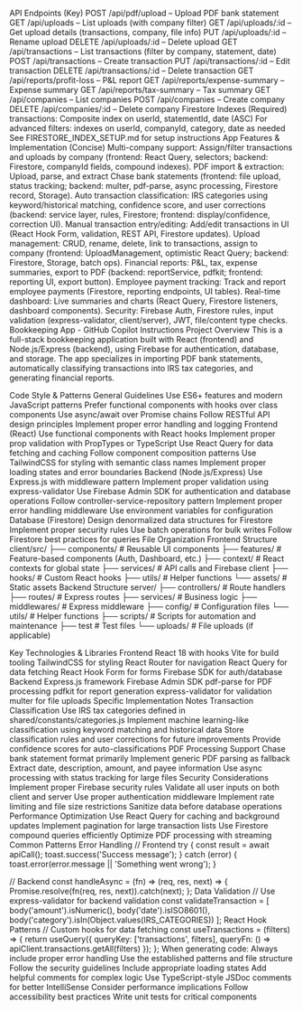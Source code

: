 API Endpoints (Key)
POST /api/pdf/upload – Upload PDF bank statement
GET /api/uploads – List uploads (with company filter)
GET /api/uploads/:id – Get upload details (transactions, company, file info)
PUT /api/uploads/:id – Rename upload
DELETE /api/uploads/:id – Delete upload
GET /api/transactions – List transactions (filter by company, statement, date)
POST /api/transactions – Create transaction
PUT /api/transactions/:id – Edit transaction
DELETE /api/transactions/:id – Delete transaction
GET /api/reports/profit-loss – P&L report
GET /api/reports/expense-summary – Expense summary
GET /api/reports/tax-summary – Tax summary
GET /api/companies – List companies
POST /api/companies – Create company
DELETE /api/companies/:id – Delete company
Firestore Indexes (Required)
transactions: Composite index on userId, statementId, date (ASC)
For advanced filters: indexes on userId, companyId, category, date as needed
See FIRESTORE_INDEX_SETUP.md for setup instructions
App Features & Implementation (Concise)
Multi-company support: Assign/filter transactions and uploads by company (frontend: React Query, selectors; backend: Firestore, companyId fields, compound indexes).
PDF import & extraction: Upload, parse, and extract Chase bank statements (frontend: file upload, status tracking; backend: multer, pdf-parse, async processing, Firestore record, Storage).
Auto transaction classification: IRS categories using keyword/historical matching, confidence score, and user corrections (backend: service layer, rules, Firestore; frontend: display/confidence, correction UI).
Manual transaction entry/editing: Add/edit transactions in UI (React Hook Form, validation, REST API, Firestore updates).
Upload management: CRUD, rename, delete, link to transactions, assign to company (frontend: UploadManagement, optimistic React Query; backend: Firestore, Storage, batch ops).
Financial reports: P&L, tax, expense summaries, export to PDF (backend: reportService, pdfkit; frontend: reporting UI, export button).
Employee payment tracking: Track and report employee payments (Firestore, reporting endpoints, UI tables).
Real-time dashboard: Live summaries and charts (React Query, Firestore listeners, dashboard components).
Security: Firebase Auth, Firestore rules, input validation (express-validator, client/server), JWT, file/content type checks.
Bookkeeping App - GitHub Copilot Instructions
Project Overview
This is a full-stack bookkeeping application built with React (frontend) and Node.js/Express (backend), using Firebase for authentication, database, and storage. The app specializes in importing PDF bank statements, automatically classifying transactions into IRS tax categories, and generating financial reports.

Code Style & Patterns
General Guidelines
Use ES6+ features and modern JavaScript patterns
Prefer functional components with hooks over class components
Use async/await over Promise chains
Follow RESTful API design principles
Implement proper error handling and logging
Frontend (React)
Use functional components with React hooks
Implement proper prop validation with PropTypes or TypeScript
Use React Query for data fetching and caching
Follow component composition patterns
Use TailwindCSS for styling with semantic class names
Implement proper loading states and error boundaries
Backend (Node.js/Express)
Use Express.js with middleware pattern
Implement proper validation using express-validator
Use Firebase Admin SDK for authentication and database operations
Follow controller-service-repository pattern
Implement proper error handling middleware
Use environment variables for configuration
Database (Firestore)
Design denormalized data structures for Firestore
Implement proper security rules
Use batch operations for bulk writes
Follow Firestore best practices for queries
File Organization
Frontend Structure
client/src/
├── components/       # Reusable UI components
├── features/         # Feature-based components (Auth, Dashboard, etc.)
├── context/          # React contexts for global state
├── services/         # API calls and Firebase client
├── hooks/            # Custom React hooks
├── utils/            # Helper functions
└── assets/           # Static assets
Backend Structure
server/
├── controllers/      # Route handlers
├── routes/           # Express routes
├── services/         # Business logic
├── middlewares/      # Express middleware
├── config/           # Configuration files
└── utils/            # Helper functions
├── scripts/          # Scripts for automation and maintenance
├── test              # Test files
└── uploads/          # File uploads (if applicable)

Key Technologies & Libraries
Frontend
React 18 with hooks
Vite for build tooling
TailwindCSS for styling
React Router for navigation
React Query for data fetching
React Hook Form for forms
Firebase SDK for auth/database
Backend
Express.js framework
Firebase Admin SDK
pdf-parse for PDF processing
pdfkit for report generation
express-validator for validation
multer for file uploads
Specific Implementation Notes
Transaction Classification
Use IRS tax categories defined in shared/constants/categories.js
Implement machine learning-like classification using keyword matching and historical data
Store classification rules and user corrections for future improvements
Provide confidence scores for auto-classifications
PDF Processing
Support Chase bank statement format primarily
Implement generic PDF parsing as fallback
Extract date, description, amount, and payee information
Use async processing with status tracking for large files
Security Considerations
Implement proper Firebase security rules
Validate all user inputs on both client and server
Use proper authentication middleware
Implement rate limiting and file size restrictions
Sanitize data before database operations
Performance Optimization
Use React Query for caching and background updates
Implement pagination for large transaction lists
Use Firestore compound queries efficiently
Optimize PDF processing with streaming
Common Patterns
Error Handling
// Frontend
try {
  const result = await apiCall();
  toast.success('Success message');
} catch (error) {
  toast.error(error.message || 'Something went wrong');
}

// Backend
const handleAsync = (fn) => (req, res, next) => {
  Promise.resolve(fn(req, res, next)).catch(next);
};
Data Validation
// Use express-validator for backend validation
const validateTransaction = [
  body('amount').isNumeric(),
  body('date').isISO8601(),
  body('category').isIn(Object.values(IRS_CATEGORIES))
];
React Hook Patterns
// Custom hooks for data fetching
const useTransactions = (filters) => {
  return useQuery({
    queryKey: ['transactions', filters],
    queryFn: () => apiClient.transactions.getAll(filters)
  });
};
When generating code:
Always include proper error handling
Use the established patterns and file structure
Follow the security guidelines
Include appropriate loading states
Add helpful comments for complex logic
Use TypeScript-style JSDoc comments for better IntelliSense
Consider performance implications
Follow accessibility best practices
Write unit tests for critical components